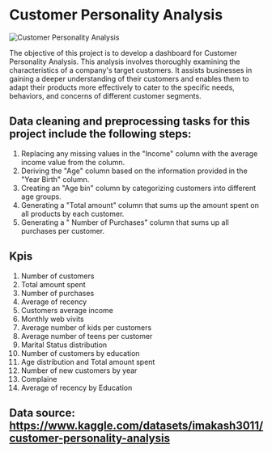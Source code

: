 # Customer Personality Analysis #

![Customer Personality Analysis](https://github.com/AfnanAbouElwafa/Power-BI-Dashboards/assets/60342798/cc60c40a-bae0-4b16-9f74-82f17eee9103)

The objective of this project is to develop a dashboard for Customer Personality Analysis. 
This analysis involves thoroughly examining the characteristics of a company's target customers. 
It assists businesses in gaining a deeper understanding of their customers and enables them to adapt their products more effectively to cater to the specific needs, behaviors, and concerns of different customer segments.

## Data cleaning and preprocessing tasks for this project include the following steps: ##
1. Replacing any missing values in the "Income" column with the average income value from the column.
2. Deriving the "Age" column based on the information provided in the "Year Birth" column.
3. Creating an "Age bin" column by categorizing customers into different age groups.
4. Generating a "Total amount" column that sums up the amount spent on all products by each customer.
5.  Generating a " Number of Purchases" column that sums up all purchases per customer.

## Kpis ##
1. Number of customers
2. Total amount spent
3. Number of purchases
4. Average of recency
5. Customers average income
6. Monthly web vivits
7. Average number of kids per customers
8. Average number of teens per customer
9. Marital Status distribution
10. Number of customers by education
11. Age distribution and Total amount spent
12. Number of new customers by year
13. Complaine
14. Average of recency by Education

## Data source:  https://www.kaggle.com/datasets/imakash3011/customer-personality-analysis

